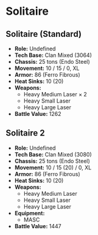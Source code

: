 # Solitaire
## Solitaire (Standard)
- **Role:** Undefined
- **Tech Base:** Clan Mixed (3064)
- **Chassis:** 25 tons (Endo Steel)
- **Movement:** 10 / 15 / 0, XL
- **Armor:** 86 (Ferro Fibrous)
- **Heat Sinks:** 10 (20)
- **Weapons:**
  - Heavy Medium Laser × 2
  - Heavy Small Laser
  - Heavy Large Laser
- **Battle Value:** 1262

## Solitaire 2
- **Role:** Undefined
- **Tech Base:** Clan Mixed (3080)
- **Chassis:** 25 tons (Endo Steel)
- **Movement:** 10 / 15 (20) / 0, XL
- **Armor:** 86 (Ferro Fibrous)
- **Heat Sinks:** 10 (20)
- **Weapons:**
  - Heavy Medium Laser
  - Heavy Small Laser
  - Heavy Large Laser
- **Equipment:**
  - MASC
- **Battle Value:** 1447

